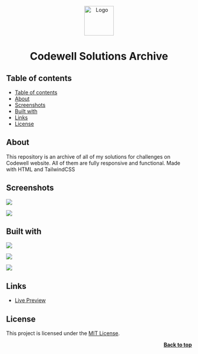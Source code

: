 <a name="readme-top"></a>

<div align="center">
  <a href="https://github.com/seesmof/codewell-solutions">
    <img src="/dist/logo-small.webp" alt="Logo" height="80">
  </a>

<h1 align="center">Codewell Solutions Archive</h1>
</div>

## Table of contents

- [Table of contents](#table-of-contents)
- [About](#about)
- [Screenshots](#screenshots)
- [Built with](#built-with)
- [Links](#links)
- [License](#license)

## About

This repository is an archive of all of my solutions for challenges on Codewell website. All of them are fully responsive and functional. Made with HTML and TailwindCSS

## Screenshots

![](./img/)

![](./img/)

## Built with

![](https://img.shields.io/badge/HTML5-E34F26?style=for-the-badge&logo=html5&logoColor=white)

![](https://img.shields.io/badge/CSS3-1572B6?style=for-the-badge&logo=css3&logoColor=white)

![](https://img.shields.io/badge/Tailwind_CSS-38B2AC?style=for-the-badge&logo=tailwind-css&logoColor=white)

## Links

- [Live Preview](https://seesmof.github.io/testimonials-grid-section/)

## License

This project is licensed under the [MIT License](./LICENSE).

<p align="right"><a href="#readme-top"><strong>Back to top</strong></a></p>

